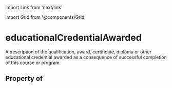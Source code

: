 import Link from 'next/link'
  
import Grid from '@components/Grid'

# educationalCredentialAwarded

A description of the qualification, award, certificate, diploma or other educational credential awarded as a consequence of successful completion of this course or program.

## Property of



